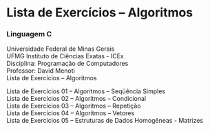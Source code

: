 # Lista de Exercícios – Algoritmos
### Linguagem C
Universidade Federal de Minas Gerais  
UFMG Instituto de Ciências Exatas - ICEx  
Disciplina: Programação de Computadores  
Professor: David Menoti  
Lista de Exercícios – Algoritmos    

Lista de Exercícios 01 – Algoritmos – Seqüência Simples  
Lista de Exercícios 02 – Algoritmos – Condicional  
Lista de Exercícios 03 – Algoritmos – Repetição  
Lista de Exercícios 04 – Algoritmos – Vetores  
Lista de Exercícios 05 – Estruturas de Dados Homogêneas - Matrizes  
